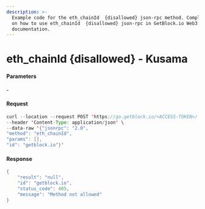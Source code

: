 ```yaml
---
description: >-
  Example code for the eth_chainId  {disallowed} json-rpc method. Сomplete guide
  on how to use eth_chainId  {disallowed} json-rpc in GetBlock.io Web3
  documentation.
---
```


# eth\_chainId {disallowed} - Kusama

#### Parameters

\-

#### Request

```java
curl --location --request POST 'https://go.getblock.io/<ACCESS-TOKEN>/' \
--header 'Content-Type: application/json' \ 
--data-raw '{"jsonrpc": "2.0",
"method": "eth_chainId",
"params": [],
"id": "getblock.io"}'
```

#### Response

```java
{
    "result": "null",
    "id": "getblock.io",
    "status_code": 405,
    "message": "Method not allowed"
}
```
